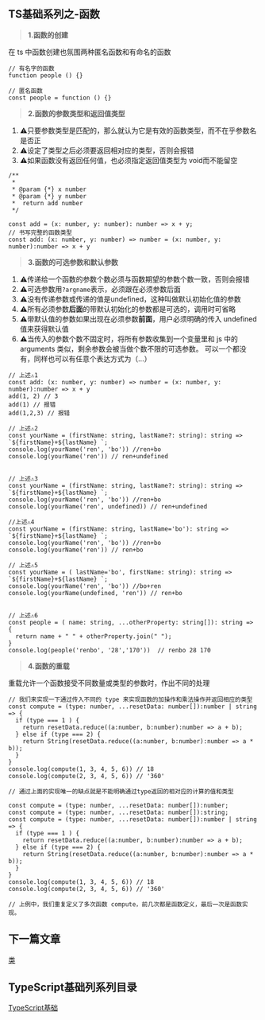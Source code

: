 ## TS基础系列之-函数

> **1.函数的创建**

在 ts 中函数创建也氛围两种匿名函数和有命名的函数
```
// 有名字的函数
function people () {}

// 匿名函数
const people = function () {}
```

> **2.函数的参数类型和返回值类型**
1. ⚠️只要参数类型是匹配的，那么就认为它是有效的函数类型，而不在乎参数名是否正
2. ⚠️设定了类型之后必须要返回相对应的类型，否则会报错
3. ⚠️如果函数没有返回任何值，也必须指定返回值类型为 void而不能留空
```
/**
 * 
 * @param {*} x number
 * @param {*} y number
 *  return add number 
 */

const add = (x: number, y: number): number => x + y;
// 书写完整的函数类型
const add: (x: number, y: number) => number = (x: number, y: number):number => x + y 
```

> **3.函数的可选参数和默认参数**
1. ⚠️传递给一个函数的参数个数必须与函数期望的参数个数一致，否则会报错
2. ⚠️可选参数用`?argname`表示，必须跟在必须参数后面
3. ⚠️没有传递参数或传递的值是undefined，这种叫做默认初始化值的参数
4. ⚠️所有必须参数**后面**的带默认初始化的参数都是可选的，调用时可省略
5. ⚠️带默认值的参数如果出现在必须参数**前面**，用户必须明确的传入 undefined 值来获得默认值
6. ⚠️当传入的参数个数不固定时，将所有参数收集到一个变量里和 js 中的 arguments 类似，剩余参数会被当做个数不限的可选参数。 可以一个都没有，同样也可以有任意个表达方式为（...）

```
// 上述⚠️1
const add: (x: number, y: number) => number = (x: number, y: number):number => x + y 
add(1, 2) // 3
add(1) // 报错
add(1,2,3) // 报错

// 上述⚠️2
const yourName = (firstName: string, lastName?: string): string => `${firstName}+${lastName} `;
console.log(yourName('ren', 'bo')) //ren+bo
console.log(yourName('ren')) // ren+undefined


// 上述⚠️3
const yourName = (firstName: string, lastName?: string): string => `${firstName}+${lastName} `;
console.log(yourName('ren', 'bo')) //ren+bo
console.log(yourName('ren', undefined)) // ren+undefined

//上述⚠️4
const yourName = (firstName: string, lastName='bo'): string => `${firstName}+${lastName} `;
console.log(yourName('ren', 'bo')) //ren+bo
console.log(yourName('ren')) // ren+bo

// 上述⚠️5
const yourName = ( lastName='bo', firstName: string): string => `${firstName}+${lastName} `;
console.log(yourName('ren', 'bo')) //bo+ren
console.log(yourName(undefined, 'ren')) // ren+bo


// 上述⚠️6
const people = ( name: string, ...otherProperty: string[]): string => {
  return name + " " + otherProperty.join(" ");
}
console.log(people('renbo', '28','170'))  // renbo 28 170 
```

> **4.函数的重载**

重载允许一个函数接受不同数量或类型的参数时，作出不同的处理

```
// 我们来实现一下通过传入不同的 type 来实现函数的加操作和乘法操作并返回相应的类型
const compute = (type: number, ...resetData: number[]):number | string => {
  if (type === 1 ) {
    return resetData.reduce((a:number, b:number):number => a + b);
  } else if (type === 2) {
    return String(resetData.reduce((a:number, b:number):number => a * b));
  }
} 
console.log(compute(1, 3, 4, 5, 6)) // 18
console.log(compute(2, 3, 4, 5, 6)) // '360'

// 通过上面的实现唯一的缺点就是不能明确通过type返回的相对应的计算的值和类型

const compute = (type: number, ...resetData: number[]):number;
const compute = (type: number, ...resetData: number[]):string;
const compute = (type: number, ...resetData: number[]):number | string => {
  if (type === 1 ) {
    return resetData.reduce((a:number, b:number):number => a + b);
  } else if (type === 2) {
    return String(resetData.reduce((a:number, b:number):number => a * b));
  }
} 
console.log(compute(1, 3, 4, 5, 6)) // 18
console.log(compute(2, 3, 4, 5, 6)) // '360'

// 上例中，我们重复定义了多次函数 compute，前几次都是函数定义，最后一次是函数实现。
```


## 下一篇文章
<a href='https://github.com/MarsPen/-notes-summary/blob/master/typescript/class.md'>类</a>

## TypeScript基础列系列目录
<a href='https://github.com/MarsPen/-notes-summary/blob/master/typescript/index.md'>TypeScript基础</a>


